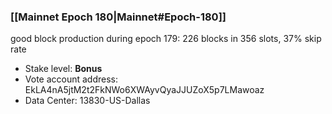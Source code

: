 ### [[Mainnet Epoch 180|Mainnet#Epoch-180]]
good block production during epoch 179: 226 blocks in 356 slots, 37% skip rate
* Stake level: **Bonus**
* Vote account address: EkLA4nA5jtM2t2FkNWo6XWAyvQyaJJUZoX5p7LMawoaz
* Data Center: 13830-US-Dallas